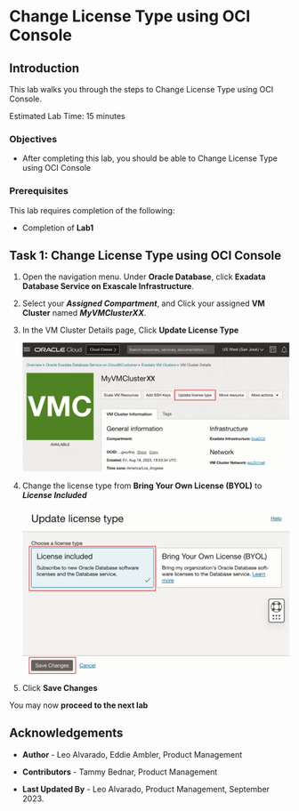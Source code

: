 


# Change License Type using OCI Console


## Introduction

This lab walks you through the steps to Change License Type using OCI Console.

Estimated Lab Time: 15 minutes

<!-- Watch the video below for a quick walk-through of the lab.
[Create an Exadata Database Service on Cloud@Customer Infrastructure](youtube:DCrivNA5bs8)
-->
### Objectives

-   After completing this lab, you should be able to Change License Type using OCI Console

### Prerequisites

This lab requires completion of the following:

* Completion of **Lab1**

## Task 1: Change License Type using OCI Console 

1. Open the navigation menu. Under **Oracle Database**, click **Exadata Database Service on Exascale Infrastructure**.
   
2. Select your ***Assigned Compartment***, and Click your assigned **VM Cluster** named ***MyVMClusterXX***.
   
3. In the VM Cluster Details page, Click **Update License Type** 
   
   ![Update License Type](./images/update-license-type-button.png " ")

4. Change the license type from **Bring Your Own License (BYOL)** to ***License Included***
   
   ![Update License Type](./images/change-license-included.png " ")
   
5. Click **Save Changes**


You may now **proceed to the next lab**


## Acknowledgements

* **Author** - Leo Alvarado, Eddie Ambler, Product Management

* **Contributors** - Tammy Bednar, Product Management

* **Last Updated By** - Leo Alvarado, Product Management, September 2023.
